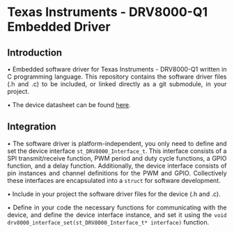 # Texas Instruments - DRV8000-Q1 Embedded Driver

## Introduction

<p align="justify">&bull; Embedded software driver for Texas Instruments - DRV8000-Q1 written in C programming language. This repository contains the software driver files (.h and .c) to be included, or linked directly as a git submodule, in your project.</p>
<p style="text-align: justify;">&bull; The device datasheet can be found <a href="https://www.ti.com/product/DRV8000-Q1">here</a>.</p>

## Integration

<p align="justify">&bull; The software driver is platform-independent, you only need to define and set the device interface <code>st_DRV8000_Interface_t</code>. This interface consists of a SPI transmit/receive function, PWM period and duty cycle functions, a GPIO function, and a delay function. Additionally, the device interface consists of pin instances and channel definitions for the PWM and GPIO. Collectively these interfaces are encapsulated into a <code>struct</code> for software development.</p>
<p align="justify">&bull; Include in your project the software driver files for the device (.h and .c).</p>
<p align="justify">&bull; Define in your code the necessary functions for communicating with the device, and define the device interface instance, and set it using the <code>void drv8000_interface_set(st_DRV8000_Interface_t* interface)</code> function.</p>
